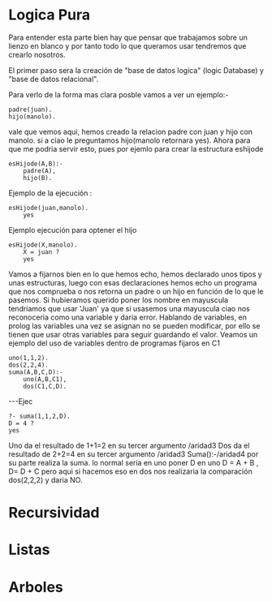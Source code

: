 # Logica Pura

Para entender esta parte bien hay que pensar que trabajamos sobre un lienzo en blanco y por tanto todo lo que queramos usar tendremos que crearlo nosotros.

El primer paso sera la creación de "base de datos logica" (logic Database) y "base de datos relacional".

Para verlo de la forma mas clara posble vamos a ver un ejemplo:- 
  
  	padre(juan). 
  	hijo(manolo). 

vale que vemos aqui, hemos creado la relacion padre con juan y hijo con manolo. si a ciao le preguntamos hijo(manolo retornara yes). 
Ahora para que me podria servir esto, pues por ejemlo para crear la estructura eshijode
  
  	esHijode(A,B):-
		padre(A),
		hijo(B).
Ejemplo de la ejecución :

	esHijode(juan,manolo).
		yes
		
Ejemplo ejecución para optener el hijo
	
	esHijode(X,manolo).
		X = juan ? 
		yes

Vamos a fijarnos bien en lo que hemos echo, hemos declarado unos tipos y unas estructuras, luego con esas declaraciones hemos echo un programa que nos comprueba o nos retorna un padre o un hijo en función de lo que le pasemos. 
Si hubieramos querido poner los nombre en mayuscula tendriamos que usar 'Juan' ya que si usasemos una mayuscula ciao nos reconoceria como una variable y daria error. 
Hablando de variables, en prolog las variables una vez se asignan no se pueden modificar, por ello se tienen que usar otras variables para seguir guardando el valor. Veamos un ejemplo del uso de variables dentro de programas fijaros en C1

	uno(1,1,2).
	dos(2,2,4).
	suma(A,B,C,D):-
		uno(A,B,C1),
		dos(C1,C,D).
---Ejec

	?- suma(1,1,2,D).
	D = 4 ? 
	yes
	
Uno da el resultado de 1+1=2 en su tercer argumento /aridad3 
Dos da el resultado de 2+2=4 en su tercer argumento /aridad3
Suma():-/aridad4 por su parte realiza la suma. lo normal seria en uno poner D  en uno D = A + B , D= D + C pero aqui si hacemos eso en dos nos realizaria la comparación dos(2,2,2) y daria NO.

# Recursividad

# Listas

# Arboles
